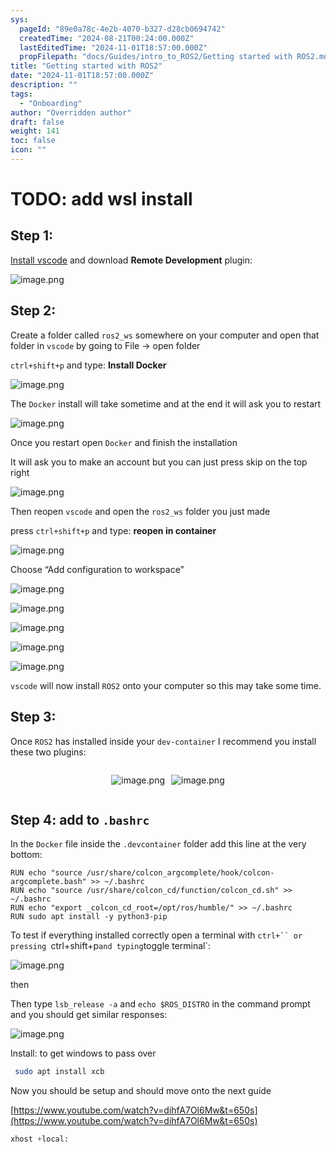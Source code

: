 ```yaml
---
sys:
  pageId: "89e0a78c-4e2b-4070-b327-d28cb0694742"
  createdTime: "2024-08-21T00:24:00.000Z"
  lastEditedTime: "2024-11-01T18:57:00.000Z"
  propFilepath: "docs/Guides/intro_to_ROS2/Getting started with ROS2.md"
title: "Getting started with ROS2"
date: "2024-11-01T18:57:00.000Z"
description: ""
tags:
  - "Onboarding"
author: "Overridden author"
draft: false
weight: 141
toc: false
icon: ""
---
```


# TODO: add wsl install

## Step 1:

[Install vscode](https://code.visualstudio.com/download) and download **Remote Development** plugin:

![image.png](https://prod-files-secure.s3.us-west-2.amazonaws.com/d518164a-d88e-44d1-a4ee-3adb3bd8bce0/efb52993-1881-4a40-b95e-6f020334f022/image.png?X-Amz-Algorithm=AWS4-HMAC-SHA256&X-Amz-Content-Sha256=UNSIGNED-PAYLOAD&X-Amz-Credential=ASIAZI2LB4665SG77DFT%2F20250412%2Fus-west-2%2Fs3%2Faws4_request&X-Amz-Date=20250412T070731Z&X-Amz-Expires=3600&X-Amz-Security-Token=IQoJb3JpZ2luX2VjEFcaCXVzLXdlc3QtMiJGMEQCIFPt1UFk9xQu0RztadpJ%2BUqqx4so3OyCsGtMR1xJyHieAiALd%2BeujsGvX%2BcVx3sFQ50rJmDNz2jLa1A8RoN6DL9VxiqIBAjP%2F%2F%2F%2F%2F%2F%2F%2F%2F%2F8BEAAaDDYzNzQyMzE4MzgwNSIM0MQ0O2KiY17221WXKtwDYAvR3h0naLcdCx8VmaYQjikC%2FAU3LlWd9nFSX%2Bta5NflNg2XK%2FJjUUH3%2BYL6IqPaGQwuaORHnCiaZeZDJx333kEoOHsyUpKwWRPUiwg69vwdBDabqDh7BKNGGWY1joC%2FaOuoeRBcbZQeUyx9Y4Wonu4X9ffAEbhyXduCXsuKpk6EE82uAQoYWApNDq5pUu2MoXwyUFyuvB%2FavhICc9wItlUfJfT7q0vngr7osZ6mSNF6XddSLVx%2FZ2TKuiqqJlg9ciKGdxpLGv1d5miWr7tPYNoC5bA4yb9in1Ttje47dfojBi88lmfgzaX9bjJy6y4Y8mEftFkIdatEt5CKEq3STjhgC2DQhnTckbskNwUOQ3oogCojhikJ4MTTF%2Bk0jEsMfZoT9ovTLVUnRSM0wLVf3NzB3gO8mqvwv922QjHonmN3zZp2Le%2FSWJCyivzGiuBQ4PpGVR26R44yeJQDKsOfxlhConlDb8xPHmANmP22zlzxTnmYCfukN1YxEv9jzLBk7gLhMpwOZlFTM7%2Fer9upeFXBAIxd1hiCFQKYUmMyX9JkALfHTBHQdkt4T51e5ym%2FKEz1Aq34wc6LSGsj5KTZRnED2VgGbAKZN7BtjiFtpEhnEfbNYhKtoDXQJRAw54zovwY6pgHbDlL2xoB048sy1XZ4EHRyNmz%2Fn3NInp%2FHcgCoMhVepYll6TQF5PxkQWXZd0ClwaKSI57kFXiX90MumgzsWe4n9Lf1av0gYHx7htcWAsxIYsUNsxA2qpVdkSgCxFm4yW%2BfqLmzaO50DBEF3jYFxOB3uDU1jbgBuaY1dzqx%2FoWa0qBfn%2FmlSzrbit8UkueccgqORKIzoJ4B9Z4FK%2Bi%2BPjL6Og3GXfPK&X-Amz-Signature=2491495f4ff30ed45cbd5d965482393adb53ac2da802e94dca46f3e91054c523&X-Amz-SignedHeaders=host&x-id=GetObject)

## Step 2:

Create a folder called `ros2_ws` somewhere on your computer and open that folder in `vscode` by going to File → open folder 

`ctrl+shift+p` and type: **Install Docker**

![image.png](https://prod-files-secure.s3.us-west-2.amazonaws.com/d518164a-d88e-44d1-a4ee-3adb3bd8bce0/2269dc0e-1cd5-47ff-bceb-c04ad9b2eab0/image.png?X-Amz-Algorithm=AWS4-HMAC-SHA256&X-Amz-Content-Sha256=UNSIGNED-PAYLOAD&X-Amz-Credential=ASIAZI2LB4665SG77DFT%2F20250412%2Fus-west-2%2Fs3%2Faws4_request&X-Amz-Date=20250412T070731Z&X-Amz-Expires=3600&X-Amz-Security-Token=IQoJb3JpZ2luX2VjEFcaCXVzLXdlc3QtMiJGMEQCIFPt1UFk9xQu0RztadpJ%2BUqqx4so3OyCsGtMR1xJyHieAiALd%2BeujsGvX%2BcVx3sFQ50rJmDNz2jLa1A8RoN6DL9VxiqIBAjP%2F%2F%2F%2F%2F%2F%2F%2F%2F%2F8BEAAaDDYzNzQyMzE4MzgwNSIM0MQ0O2KiY17221WXKtwDYAvR3h0naLcdCx8VmaYQjikC%2FAU3LlWd9nFSX%2Bta5NflNg2XK%2FJjUUH3%2BYL6IqPaGQwuaORHnCiaZeZDJx333kEoOHsyUpKwWRPUiwg69vwdBDabqDh7BKNGGWY1joC%2FaOuoeRBcbZQeUyx9Y4Wonu4X9ffAEbhyXduCXsuKpk6EE82uAQoYWApNDq5pUu2MoXwyUFyuvB%2FavhICc9wItlUfJfT7q0vngr7osZ6mSNF6XddSLVx%2FZ2TKuiqqJlg9ciKGdxpLGv1d5miWr7tPYNoC5bA4yb9in1Ttje47dfojBi88lmfgzaX9bjJy6y4Y8mEftFkIdatEt5CKEq3STjhgC2DQhnTckbskNwUOQ3oogCojhikJ4MTTF%2Bk0jEsMfZoT9ovTLVUnRSM0wLVf3NzB3gO8mqvwv922QjHonmN3zZp2Le%2FSWJCyivzGiuBQ4PpGVR26R44yeJQDKsOfxlhConlDb8xPHmANmP22zlzxTnmYCfukN1YxEv9jzLBk7gLhMpwOZlFTM7%2Fer9upeFXBAIxd1hiCFQKYUmMyX9JkALfHTBHQdkt4T51e5ym%2FKEz1Aq34wc6LSGsj5KTZRnED2VgGbAKZN7BtjiFtpEhnEfbNYhKtoDXQJRAw54zovwY6pgHbDlL2xoB048sy1XZ4EHRyNmz%2Fn3NInp%2FHcgCoMhVepYll6TQF5PxkQWXZd0ClwaKSI57kFXiX90MumgzsWe4n9Lf1av0gYHx7htcWAsxIYsUNsxA2qpVdkSgCxFm4yW%2BfqLmzaO50DBEF3jYFxOB3uDU1jbgBuaY1dzqx%2FoWa0qBfn%2FmlSzrbit8UkueccgqORKIzoJ4B9Z4FK%2Bi%2BPjL6Og3GXfPK&X-Amz-Signature=a3c222402f40d15cd0773c941a4271938cbbe7d9e2b45f1b8d01f66384335442&X-Amz-SignedHeaders=host&x-id=GetObject)

The `Docker` install will take sometime and at the end it will ask you to restart

![image.png](https://prod-files-secure.s3.us-west-2.amazonaws.com/d518164a-d88e-44d1-a4ee-3adb3bd8bce0/ed233f78-be33-4b1f-b89c-9c346c0e961e/image.png?X-Amz-Algorithm=AWS4-HMAC-SHA256&X-Amz-Content-Sha256=UNSIGNED-PAYLOAD&X-Amz-Credential=ASIAZI2LB4665SG77DFT%2F20250412%2Fus-west-2%2Fs3%2Faws4_request&X-Amz-Date=20250412T070731Z&X-Amz-Expires=3600&X-Amz-Security-Token=IQoJb3JpZ2luX2VjEFcaCXVzLXdlc3QtMiJGMEQCIFPt1UFk9xQu0RztadpJ%2BUqqx4so3OyCsGtMR1xJyHieAiALd%2BeujsGvX%2BcVx3sFQ50rJmDNz2jLa1A8RoN6DL9VxiqIBAjP%2F%2F%2F%2F%2F%2F%2F%2F%2F%2F8BEAAaDDYzNzQyMzE4MzgwNSIM0MQ0O2KiY17221WXKtwDYAvR3h0naLcdCx8VmaYQjikC%2FAU3LlWd9nFSX%2Bta5NflNg2XK%2FJjUUH3%2BYL6IqPaGQwuaORHnCiaZeZDJx333kEoOHsyUpKwWRPUiwg69vwdBDabqDh7BKNGGWY1joC%2FaOuoeRBcbZQeUyx9Y4Wonu4X9ffAEbhyXduCXsuKpk6EE82uAQoYWApNDq5pUu2MoXwyUFyuvB%2FavhICc9wItlUfJfT7q0vngr7osZ6mSNF6XddSLVx%2FZ2TKuiqqJlg9ciKGdxpLGv1d5miWr7tPYNoC5bA4yb9in1Ttje47dfojBi88lmfgzaX9bjJy6y4Y8mEftFkIdatEt5CKEq3STjhgC2DQhnTckbskNwUOQ3oogCojhikJ4MTTF%2Bk0jEsMfZoT9ovTLVUnRSM0wLVf3NzB3gO8mqvwv922QjHonmN3zZp2Le%2FSWJCyivzGiuBQ4PpGVR26R44yeJQDKsOfxlhConlDb8xPHmANmP22zlzxTnmYCfukN1YxEv9jzLBk7gLhMpwOZlFTM7%2Fer9upeFXBAIxd1hiCFQKYUmMyX9JkALfHTBHQdkt4T51e5ym%2FKEz1Aq34wc6LSGsj5KTZRnED2VgGbAKZN7BtjiFtpEhnEfbNYhKtoDXQJRAw54zovwY6pgHbDlL2xoB048sy1XZ4EHRyNmz%2Fn3NInp%2FHcgCoMhVepYll6TQF5PxkQWXZd0ClwaKSI57kFXiX90MumgzsWe4n9Lf1av0gYHx7htcWAsxIYsUNsxA2qpVdkSgCxFm4yW%2BfqLmzaO50DBEF3jYFxOB3uDU1jbgBuaY1dzqx%2FoWa0qBfn%2FmlSzrbit8UkueccgqORKIzoJ4B9Z4FK%2Bi%2BPjL6Og3GXfPK&X-Amz-Signature=50404482c46c7c84d520722ece96afe3daf9d194aebffe1100583c61dd0c4fa2&X-Amz-SignedHeaders=host&x-id=GetObject)

Once you restart open `Docker` and finish the installation

It will ask you to make an account but you can just press skip on the top right

![image.png](https://prod-files-secure.s3.us-west-2.amazonaws.com/d518164a-d88e-44d1-a4ee-3adb3bd8bce0/21010ad9-1659-4fd9-9f59-9932a09b2a3d/image.png?X-Amz-Algorithm=AWS4-HMAC-SHA256&X-Amz-Content-Sha256=UNSIGNED-PAYLOAD&X-Amz-Credential=ASIAZI2LB4665SG77DFT%2F20250412%2Fus-west-2%2Fs3%2Faws4_request&X-Amz-Date=20250412T070731Z&X-Amz-Expires=3600&X-Amz-Security-Token=IQoJb3JpZ2luX2VjEFcaCXVzLXdlc3QtMiJGMEQCIFPt1UFk9xQu0RztadpJ%2BUqqx4so3OyCsGtMR1xJyHieAiALd%2BeujsGvX%2BcVx3sFQ50rJmDNz2jLa1A8RoN6DL9VxiqIBAjP%2F%2F%2F%2F%2F%2F%2F%2F%2F%2F8BEAAaDDYzNzQyMzE4MzgwNSIM0MQ0O2KiY17221WXKtwDYAvR3h0naLcdCx8VmaYQjikC%2FAU3LlWd9nFSX%2Bta5NflNg2XK%2FJjUUH3%2BYL6IqPaGQwuaORHnCiaZeZDJx333kEoOHsyUpKwWRPUiwg69vwdBDabqDh7BKNGGWY1joC%2FaOuoeRBcbZQeUyx9Y4Wonu4X9ffAEbhyXduCXsuKpk6EE82uAQoYWApNDq5pUu2MoXwyUFyuvB%2FavhICc9wItlUfJfT7q0vngr7osZ6mSNF6XddSLVx%2FZ2TKuiqqJlg9ciKGdxpLGv1d5miWr7tPYNoC5bA4yb9in1Ttje47dfojBi88lmfgzaX9bjJy6y4Y8mEftFkIdatEt5CKEq3STjhgC2DQhnTckbskNwUOQ3oogCojhikJ4MTTF%2Bk0jEsMfZoT9ovTLVUnRSM0wLVf3NzB3gO8mqvwv922QjHonmN3zZp2Le%2FSWJCyivzGiuBQ4PpGVR26R44yeJQDKsOfxlhConlDb8xPHmANmP22zlzxTnmYCfukN1YxEv9jzLBk7gLhMpwOZlFTM7%2Fer9upeFXBAIxd1hiCFQKYUmMyX9JkALfHTBHQdkt4T51e5ym%2FKEz1Aq34wc6LSGsj5KTZRnED2VgGbAKZN7BtjiFtpEhnEfbNYhKtoDXQJRAw54zovwY6pgHbDlL2xoB048sy1XZ4EHRyNmz%2Fn3NInp%2FHcgCoMhVepYll6TQF5PxkQWXZd0ClwaKSI57kFXiX90MumgzsWe4n9Lf1av0gYHx7htcWAsxIYsUNsxA2qpVdkSgCxFm4yW%2BfqLmzaO50DBEF3jYFxOB3uDU1jbgBuaY1dzqx%2FoWa0qBfn%2FmlSzrbit8UkueccgqORKIzoJ4B9Z4FK%2Bi%2BPjL6Og3GXfPK&X-Amz-Signature=084f5ea368e953f6a2554d751d13665ed8edf13de6ac67b1ba75bb5dd68b8e70&X-Amz-SignedHeaders=host&x-id=GetObject)

Then reopen `vscode` and open the `ros2_ws` folder you just made

press `ctrl+shift+p` and type: **reopen in container**

![image.png](https://prod-files-secure.s3.us-west-2.amazonaws.com/d518164a-d88e-44d1-a4ee-3adb3bd8bce0/4e93b8c2-41ad-488c-8095-c74205196118/image.png?X-Amz-Algorithm=AWS4-HMAC-SHA256&X-Amz-Content-Sha256=UNSIGNED-PAYLOAD&X-Amz-Credential=ASIAZI2LB4665SG77DFT%2F20250412%2Fus-west-2%2Fs3%2Faws4_request&X-Amz-Date=20250412T070731Z&X-Amz-Expires=3600&X-Amz-Security-Token=IQoJb3JpZ2luX2VjEFcaCXVzLXdlc3QtMiJGMEQCIFPt1UFk9xQu0RztadpJ%2BUqqx4so3OyCsGtMR1xJyHieAiALd%2BeujsGvX%2BcVx3sFQ50rJmDNz2jLa1A8RoN6DL9VxiqIBAjP%2F%2F%2F%2F%2F%2F%2F%2F%2F%2F8BEAAaDDYzNzQyMzE4MzgwNSIM0MQ0O2KiY17221WXKtwDYAvR3h0naLcdCx8VmaYQjikC%2FAU3LlWd9nFSX%2Bta5NflNg2XK%2FJjUUH3%2BYL6IqPaGQwuaORHnCiaZeZDJx333kEoOHsyUpKwWRPUiwg69vwdBDabqDh7BKNGGWY1joC%2FaOuoeRBcbZQeUyx9Y4Wonu4X9ffAEbhyXduCXsuKpk6EE82uAQoYWApNDq5pUu2MoXwyUFyuvB%2FavhICc9wItlUfJfT7q0vngr7osZ6mSNF6XddSLVx%2FZ2TKuiqqJlg9ciKGdxpLGv1d5miWr7tPYNoC5bA4yb9in1Ttje47dfojBi88lmfgzaX9bjJy6y4Y8mEftFkIdatEt5CKEq3STjhgC2DQhnTckbskNwUOQ3oogCojhikJ4MTTF%2Bk0jEsMfZoT9ovTLVUnRSM0wLVf3NzB3gO8mqvwv922QjHonmN3zZp2Le%2FSWJCyivzGiuBQ4PpGVR26R44yeJQDKsOfxlhConlDb8xPHmANmP22zlzxTnmYCfukN1YxEv9jzLBk7gLhMpwOZlFTM7%2Fer9upeFXBAIxd1hiCFQKYUmMyX9JkALfHTBHQdkt4T51e5ym%2FKEz1Aq34wc6LSGsj5KTZRnED2VgGbAKZN7BtjiFtpEhnEfbNYhKtoDXQJRAw54zovwY6pgHbDlL2xoB048sy1XZ4EHRyNmz%2Fn3NInp%2FHcgCoMhVepYll6TQF5PxkQWXZd0ClwaKSI57kFXiX90MumgzsWe4n9Lf1av0gYHx7htcWAsxIYsUNsxA2qpVdkSgCxFm4yW%2BfqLmzaO50DBEF3jYFxOB3uDU1jbgBuaY1dzqx%2FoWa0qBfn%2FmlSzrbit8UkueccgqORKIzoJ4B9Z4FK%2Bi%2BPjL6Og3GXfPK&X-Amz-Signature=3338d10029df55f10bcc89e87d50bedbae8bf489b905e02795cbecd39f5920ff&X-Amz-SignedHeaders=host&x-id=GetObject)

Choose “Add configuration to workspace”

![image.png](https://prod-files-secure.s3.us-west-2.amazonaws.com/d518164a-d88e-44d1-a4ee-3adb3bd8bce0/9560b282-5060-4989-ba37-97e7b2c22476/image.png?X-Amz-Algorithm=AWS4-HMAC-SHA256&X-Amz-Content-Sha256=UNSIGNED-PAYLOAD&X-Amz-Credential=ASIAZI2LB4665SG77DFT%2F20250412%2Fus-west-2%2Fs3%2Faws4_request&X-Amz-Date=20250412T070731Z&X-Amz-Expires=3600&X-Amz-Security-Token=IQoJb3JpZ2luX2VjEFcaCXVzLXdlc3QtMiJGMEQCIFPt1UFk9xQu0RztadpJ%2BUqqx4so3OyCsGtMR1xJyHieAiALd%2BeujsGvX%2BcVx3sFQ50rJmDNz2jLa1A8RoN6DL9VxiqIBAjP%2F%2F%2F%2F%2F%2F%2F%2F%2F%2F8BEAAaDDYzNzQyMzE4MzgwNSIM0MQ0O2KiY17221WXKtwDYAvR3h0naLcdCx8VmaYQjikC%2FAU3LlWd9nFSX%2Bta5NflNg2XK%2FJjUUH3%2BYL6IqPaGQwuaORHnCiaZeZDJx333kEoOHsyUpKwWRPUiwg69vwdBDabqDh7BKNGGWY1joC%2FaOuoeRBcbZQeUyx9Y4Wonu4X9ffAEbhyXduCXsuKpk6EE82uAQoYWApNDq5pUu2MoXwyUFyuvB%2FavhICc9wItlUfJfT7q0vngr7osZ6mSNF6XddSLVx%2FZ2TKuiqqJlg9ciKGdxpLGv1d5miWr7tPYNoC5bA4yb9in1Ttje47dfojBi88lmfgzaX9bjJy6y4Y8mEftFkIdatEt5CKEq3STjhgC2DQhnTckbskNwUOQ3oogCojhikJ4MTTF%2Bk0jEsMfZoT9ovTLVUnRSM0wLVf3NzB3gO8mqvwv922QjHonmN3zZp2Le%2FSWJCyivzGiuBQ4PpGVR26R44yeJQDKsOfxlhConlDb8xPHmANmP22zlzxTnmYCfukN1YxEv9jzLBk7gLhMpwOZlFTM7%2Fer9upeFXBAIxd1hiCFQKYUmMyX9JkALfHTBHQdkt4T51e5ym%2FKEz1Aq34wc6LSGsj5KTZRnED2VgGbAKZN7BtjiFtpEhnEfbNYhKtoDXQJRAw54zovwY6pgHbDlL2xoB048sy1XZ4EHRyNmz%2Fn3NInp%2FHcgCoMhVepYll6TQF5PxkQWXZd0ClwaKSI57kFXiX90MumgzsWe4n9Lf1av0gYHx7htcWAsxIYsUNsxA2qpVdkSgCxFm4yW%2BfqLmzaO50DBEF3jYFxOB3uDU1jbgBuaY1dzqx%2FoWa0qBfn%2FmlSzrbit8UkueccgqORKIzoJ4B9Z4FK%2Bi%2BPjL6Og3GXfPK&X-Amz-Signature=ada64f3e1051b2ed835f870a08c45fc4f166c80c730c6b0bc264dda4a57e9460&X-Amz-SignedHeaders=host&x-id=GetObject)

![image.png](https://prod-files-secure.s3.us-west-2.amazonaws.com/d518164a-d88e-44d1-a4ee-3adb3bd8bce0/2ee63f81-886b-48e8-a553-dc6e5eac99e4/image.png?X-Amz-Algorithm=AWS4-HMAC-SHA256&X-Amz-Content-Sha256=UNSIGNED-PAYLOAD&X-Amz-Credential=ASIAZI2LB4665SG77DFT%2F20250412%2Fus-west-2%2Fs3%2Faws4_request&X-Amz-Date=20250412T070731Z&X-Amz-Expires=3600&X-Amz-Security-Token=IQoJb3JpZ2luX2VjEFcaCXVzLXdlc3QtMiJGMEQCIFPt1UFk9xQu0RztadpJ%2BUqqx4so3OyCsGtMR1xJyHieAiALd%2BeujsGvX%2BcVx3sFQ50rJmDNz2jLa1A8RoN6DL9VxiqIBAjP%2F%2F%2F%2F%2F%2F%2F%2F%2F%2F8BEAAaDDYzNzQyMzE4MzgwNSIM0MQ0O2KiY17221WXKtwDYAvR3h0naLcdCx8VmaYQjikC%2FAU3LlWd9nFSX%2Bta5NflNg2XK%2FJjUUH3%2BYL6IqPaGQwuaORHnCiaZeZDJx333kEoOHsyUpKwWRPUiwg69vwdBDabqDh7BKNGGWY1joC%2FaOuoeRBcbZQeUyx9Y4Wonu4X9ffAEbhyXduCXsuKpk6EE82uAQoYWApNDq5pUu2MoXwyUFyuvB%2FavhICc9wItlUfJfT7q0vngr7osZ6mSNF6XddSLVx%2FZ2TKuiqqJlg9ciKGdxpLGv1d5miWr7tPYNoC5bA4yb9in1Ttje47dfojBi88lmfgzaX9bjJy6y4Y8mEftFkIdatEt5CKEq3STjhgC2DQhnTckbskNwUOQ3oogCojhikJ4MTTF%2Bk0jEsMfZoT9ovTLVUnRSM0wLVf3NzB3gO8mqvwv922QjHonmN3zZp2Le%2FSWJCyivzGiuBQ4PpGVR26R44yeJQDKsOfxlhConlDb8xPHmANmP22zlzxTnmYCfukN1YxEv9jzLBk7gLhMpwOZlFTM7%2Fer9upeFXBAIxd1hiCFQKYUmMyX9JkALfHTBHQdkt4T51e5ym%2FKEz1Aq34wc6LSGsj5KTZRnED2VgGbAKZN7BtjiFtpEhnEfbNYhKtoDXQJRAw54zovwY6pgHbDlL2xoB048sy1XZ4EHRyNmz%2Fn3NInp%2FHcgCoMhVepYll6TQF5PxkQWXZd0ClwaKSI57kFXiX90MumgzsWe4n9Lf1av0gYHx7htcWAsxIYsUNsxA2qpVdkSgCxFm4yW%2BfqLmzaO50DBEF3jYFxOB3uDU1jbgBuaY1dzqx%2FoWa0qBfn%2FmlSzrbit8UkueccgqORKIzoJ4B9Z4FK%2Bi%2BPjL6Og3GXfPK&X-Amz-Signature=2b6c3880f21aafe6cd5bbef981a28986c74d226080d01918a6dbf0b4efcacc12&X-Amz-SignedHeaders=host&x-id=GetObject)

![image.png](https://prod-files-secure.s3.us-west-2.amazonaws.com/d518164a-d88e-44d1-a4ee-3adb3bd8bce0/ae1580b2-b048-407e-aed9-b584224a7a04/image.png?X-Amz-Algorithm=AWS4-HMAC-SHA256&X-Amz-Content-Sha256=UNSIGNED-PAYLOAD&X-Amz-Credential=ASIAZI2LB4665SG77DFT%2F20250412%2Fus-west-2%2Fs3%2Faws4_request&X-Amz-Date=20250412T070731Z&X-Amz-Expires=3600&X-Amz-Security-Token=IQoJb3JpZ2luX2VjEFcaCXVzLXdlc3QtMiJGMEQCIFPt1UFk9xQu0RztadpJ%2BUqqx4so3OyCsGtMR1xJyHieAiALd%2BeujsGvX%2BcVx3sFQ50rJmDNz2jLa1A8RoN6DL9VxiqIBAjP%2F%2F%2F%2F%2F%2F%2F%2F%2F%2F8BEAAaDDYzNzQyMzE4MzgwNSIM0MQ0O2KiY17221WXKtwDYAvR3h0naLcdCx8VmaYQjikC%2FAU3LlWd9nFSX%2Bta5NflNg2XK%2FJjUUH3%2BYL6IqPaGQwuaORHnCiaZeZDJx333kEoOHsyUpKwWRPUiwg69vwdBDabqDh7BKNGGWY1joC%2FaOuoeRBcbZQeUyx9Y4Wonu4X9ffAEbhyXduCXsuKpk6EE82uAQoYWApNDq5pUu2MoXwyUFyuvB%2FavhICc9wItlUfJfT7q0vngr7osZ6mSNF6XddSLVx%2FZ2TKuiqqJlg9ciKGdxpLGv1d5miWr7tPYNoC5bA4yb9in1Ttje47dfojBi88lmfgzaX9bjJy6y4Y8mEftFkIdatEt5CKEq3STjhgC2DQhnTckbskNwUOQ3oogCojhikJ4MTTF%2Bk0jEsMfZoT9ovTLVUnRSM0wLVf3NzB3gO8mqvwv922QjHonmN3zZp2Le%2FSWJCyivzGiuBQ4PpGVR26R44yeJQDKsOfxlhConlDb8xPHmANmP22zlzxTnmYCfukN1YxEv9jzLBk7gLhMpwOZlFTM7%2Fer9upeFXBAIxd1hiCFQKYUmMyX9JkALfHTBHQdkt4T51e5ym%2FKEz1Aq34wc6LSGsj5KTZRnED2VgGbAKZN7BtjiFtpEhnEfbNYhKtoDXQJRAw54zovwY6pgHbDlL2xoB048sy1XZ4EHRyNmz%2Fn3NInp%2FHcgCoMhVepYll6TQF5PxkQWXZd0ClwaKSI57kFXiX90MumgzsWe4n9Lf1av0gYHx7htcWAsxIYsUNsxA2qpVdkSgCxFm4yW%2BfqLmzaO50DBEF3jYFxOB3uDU1jbgBuaY1dzqx%2FoWa0qBfn%2FmlSzrbit8UkueccgqORKIzoJ4B9Z4FK%2Bi%2BPjL6Og3GXfPK&X-Amz-Signature=b564ece6b1c4e586a8cbe27d3cd3e562e7a428e17779585d827b9db476870d65&X-Amz-SignedHeaders=host&x-id=GetObject)

![image.png](https://prod-files-secure.s3.us-west-2.amazonaws.com/d518164a-d88e-44d1-a4ee-3adb3bd8bce0/53255b28-f75e-430f-b9e3-c0ac8577e42b/image.png?X-Amz-Algorithm=AWS4-HMAC-SHA256&X-Amz-Content-Sha256=UNSIGNED-PAYLOAD&X-Amz-Credential=ASIAZI2LB4665SG77DFT%2F20250412%2Fus-west-2%2Fs3%2Faws4_request&X-Amz-Date=20250412T070731Z&X-Amz-Expires=3600&X-Amz-Security-Token=IQoJb3JpZ2luX2VjEFcaCXVzLXdlc3QtMiJGMEQCIFPt1UFk9xQu0RztadpJ%2BUqqx4so3OyCsGtMR1xJyHieAiALd%2BeujsGvX%2BcVx3sFQ50rJmDNz2jLa1A8RoN6DL9VxiqIBAjP%2F%2F%2F%2F%2F%2F%2F%2F%2F%2F8BEAAaDDYzNzQyMzE4MzgwNSIM0MQ0O2KiY17221WXKtwDYAvR3h0naLcdCx8VmaYQjikC%2FAU3LlWd9nFSX%2Bta5NflNg2XK%2FJjUUH3%2BYL6IqPaGQwuaORHnCiaZeZDJx333kEoOHsyUpKwWRPUiwg69vwdBDabqDh7BKNGGWY1joC%2FaOuoeRBcbZQeUyx9Y4Wonu4X9ffAEbhyXduCXsuKpk6EE82uAQoYWApNDq5pUu2MoXwyUFyuvB%2FavhICc9wItlUfJfT7q0vngr7osZ6mSNF6XddSLVx%2FZ2TKuiqqJlg9ciKGdxpLGv1d5miWr7tPYNoC5bA4yb9in1Ttje47dfojBi88lmfgzaX9bjJy6y4Y8mEftFkIdatEt5CKEq3STjhgC2DQhnTckbskNwUOQ3oogCojhikJ4MTTF%2Bk0jEsMfZoT9ovTLVUnRSM0wLVf3NzB3gO8mqvwv922QjHonmN3zZp2Le%2FSWJCyivzGiuBQ4PpGVR26R44yeJQDKsOfxlhConlDb8xPHmANmP22zlzxTnmYCfukN1YxEv9jzLBk7gLhMpwOZlFTM7%2Fer9upeFXBAIxd1hiCFQKYUmMyX9JkALfHTBHQdkt4T51e5ym%2FKEz1Aq34wc6LSGsj5KTZRnED2VgGbAKZN7BtjiFtpEhnEfbNYhKtoDXQJRAw54zovwY6pgHbDlL2xoB048sy1XZ4EHRyNmz%2Fn3NInp%2FHcgCoMhVepYll6TQF5PxkQWXZd0ClwaKSI57kFXiX90MumgzsWe4n9Lf1av0gYHx7htcWAsxIYsUNsxA2qpVdkSgCxFm4yW%2BfqLmzaO50DBEF3jYFxOB3uDU1jbgBuaY1dzqx%2FoWa0qBfn%2FmlSzrbit8UkueccgqORKIzoJ4B9Z4FK%2Bi%2BPjL6Og3GXfPK&X-Amz-Signature=b367b1dfcec674c774ef2458c779eb19b87f1bf710f2c97877432f4fdcb456d1&X-Amz-SignedHeaders=host&x-id=GetObject)

![image.png](https://prod-files-secure.s3.us-west-2.amazonaws.com/d518164a-d88e-44d1-a4ee-3adb3bd8bce0/7c562767-5af9-4ffb-97d1-327bcdf4ee00/image.png?X-Amz-Algorithm=AWS4-HMAC-SHA256&X-Amz-Content-Sha256=UNSIGNED-PAYLOAD&X-Amz-Credential=ASIAZI2LB4665SG77DFT%2F20250412%2Fus-west-2%2Fs3%2Faws4_request&X-Amz-Date=20250412T070731Z&X-Amz-Expires=3600&X-Amz-Security-Token=IQoJb3JpZ2luX2VjEFcaCXVzLXdlc3QtMiJGMEQCIFPt1UFk9xQu0RztadpJ%2BUqqx4so3OyCsGtMR1xJyHieAiALd%2BeujsGvX%2BcVx3sFQ50rJmDNz2jLa1A8RoN6DL9VxiqIBAjP%2F%2F%2F%2F%2F%2F%2F%2F%2F%2F8BEAAaDDYzNzQyMzE4MzgwNSIM0MQ0O2KiY17221WXKtwDYAvR3h0naLcdCx8VmaYQjikC%2FAU3LlWd9nFSX%2Bta5NflNg2XK%2FJjUUH3%2BYL6IqPaGQwuaORHnCiaZeZDJx333kEoOHsyUpKwWRPUiwg69vwdBDabqDh7BKNGGWY1joC%2FaOuoeRBcbZQeUyx9Y4Wonu4X9ffAEbhyXduCXsuKpk6EE82uAQoYWApNDq5pUu2MoXwyUFyuvB%2FavhICc9wItlUfJfT7q0vngr7osZ6mSNF6XddSLVx%2FZ2TKuiqqJlg9ciKGdxpLGv1d5miWr7tPYNoC5bA4yb9in1Ttje47dfojBi88lmfgzaX9bjJy6y4Y8mEftFkIdatEt5CKEq3STjhgC2DQhnTckbskNwUOQ3oogCojhikJ4MTTF%2Bk0jEsMfZoT9ovTLVUnRSM0wLVf3NzB3gO8mqvwv922QjHonmN3zZp2Le%2FSWJCyivzGiuBQ4PpGVR26R44yeJQDKsOfxlhConlDb8xPHmANmP22zlzxTnmYCfukN1YxEv9jzLBk7gLhMpwOZlFTM7%2Fer9upeFXBAIxd1hiCFQKYUmMyX9JkALfHTBHQdkt4T51e5ym%2FKEz1Aq34wc6LSGsj5KTZRnED2VgGbAKZN7BtjiFtpEhnEfbNYhKtoDXQJRAw54zovwY6pgHbDlL2xoB048sy1XZ4EHRyNmz%2Fn3NInp%2FHcgCoMhVepYll6TQF5PxkQWXZd0ClwaKSI57kFXiX90MumgzsWe4n9Lf1av0gYHx7htcWAsxIYsUNsxA2qpVdkSgCxFm4yW%2BfqLmzaO50DBEF3jYFxOB3uDU1jbgBuaY1dzqx%2FoWa0qBfn%2FmlSzrbit8UkueccgqORKIzoJ4B9Z4FK%2Bi%2BPjL6Og3GXfPK&X-Amz-Signature=a1e1a81e17efba6240faeee6b115eea73283aa8fe69ad0933196f843dcd58839&X-Amz-SignedHeaders=host&x-id=GetObject)

`vscode` will now install `ROS2` onto your computer so this may take some time.

## Step 3:

Once `ROS2` has installed inside your `dev-container` I recommend you install these two plugins:

<div style="display: flex;flex-direction: row; column-gap:10px; max-width: 630px;justify-content: center;">
<div>

![image.png](https://prod-files-secure.s3.us-west-2.amazonaws.com/d518164a-d88e-44d1-a4ee-3adb3bd8bce0/3fc3d550-5a54-4ba1-ba6b-faa01cdb7369/image.png?X-Amz-Algorithm=AWS4-HMAC-SHA256&X-Amz-Content-Sha256=UNSIGNED-PAYLOAD&X-Amz-Credential=ASIAZI2LB466Q4HWDK7L%2F20250412%2Fus-west-2%2Fs3%2Faws4_request&X-Amz-Date=20250412T070740Z&X-Amz-Expires=3600&X-Amz-Security-Token=IQoJb3JpZ2luX2VjEFcaCXVzLXdlc3QtMiJHMEUCIFJWK8xv1Oqe3SD9Hf2NM2cGTkpQBG2wWNMHcaW7MfC5AiEAvzCUNke%2FeVTLwV7XEPf3g94LjffubdelvFUU1wvyETAqiAQIz%2F%2F%2F%2F%2F%2F%2F%2F%2F%2F%2FARAAGgw2Mzc0MjMxODM4MDUiDEyP0ym2Um67Hp3%2FdircA6Sbj6la7MxcuoB%2Bvud2dLBqQRzPIhGn78vVlVHpV7t9pLQks2ukENDwcMBoDTsa5AMZzckgBoqUmnd17u%2FaU1OkjvJQrZXgKQaSuxu%2BYO1MggQLHi%2B%2BCvNVS2fIlQ21hBfYWfxMrUKYlEZ%2BqplLJFkkYO51POCuW4TFdxidD58JQj6kYC%2FkvDv7uZna8VxG%2FpKeaDdWiwli8Xvg78f2o0p6yRDISjoyv0VmaAvbbHRVhAlQyxd13NwHHYWnff5U%2FSlgPAjanRw%2Bngv%2FNLBfA27rm1vnzCQ1i1DfZm0a4GyGTazLMvr2%2FEAJM5%2BLPLbqXV6VC5yW20FGkaBAJoLJ94mp3AoR17Q8uScHhKnQlZIRzZTeNH8DrbHZ0lpsp70BStxw0LzApcrCqMSqYADn8hbZHgkcY4BtBWOxaBytVQamFeME26SDVF5CGXQU0nDYWKDhp%2BeH6qEKGyHwlkIRrVNHjc%2FIfSVzOG5dnhtooPsXwUWmnRm%2FF1reme42gqcWJ4kOSr43HA1ZHB4FdkzrOrYB9CsnMkpufNsXJzm83iygkpexPy2PeNSqXQGZt%2BzN7944Z4rnEJGd3X1DV%2Fn9%2BBO02PThZviUMTU164xoIxTzZdz9lRXDspYBKzDhMOuM6L8GOqUBKHxlNCtb8n99TrGhiNUl1LHCZKvRrslqHHMOKvzV5%2B%2FV1AHskcpNj5gY0pfmSXjtZURQti6Taib78oGhAOxPQs%2BrApTH1Xy75dJaVvNb7xagBpRD7DatRFj2HM9qFuRO3lsG9OGGCUpB3bGXVO3j2arZukaSVFexOxBMDD7apPQ4z7mkL%2BcUFYTwMhG9hnJl3Mu7%2BqCzwd10EYzrwswgUZJmkDqB&X-Amz-Signature=2f8b9c3a5661abf2c1eec10b2fd98249d2f9210c20dd4e0338dc56a3e35bd781&X-Amz-SignedHeaders=host&x-id=GetObject)

</div>
<div>

![image.png](https://prod-files-secure.s3.us-west-2.amazonaws.com/d518164a-d88e-44d1-a4ee-3adb3bd8bce0/d994cc66-13c2-4093-a5a3-f84cf4601a82/image.png?X-Amz-Algorithm=AWS4-HMAC-SHA256&X-Amz-Content-Sha256=UNSIGNED-PAYLOAD&X-Amz-Credential=ASIAZI2LB466WF73VRR7%2F20250412%2Fus-west-2%2Fs3%2Faws4_request&X-Amz-Date=20250412T070740Z&X-Amz-Expires=3600&X-Amz-Security-Token=IQoJb3JpZ2luX2VjEFcaCXVzLXdlc3QtMiJGMEQCIHRrSuVcjs3ZWFiZcjFKLpsVZTpB5YALKraOE4YmUThgAiAWz9zJaJAs1%2FQgtvRozb7z3d1MVDPhGycNG2grdrAnSSqIBAjP%2F%2F%2F%2F%2F%2F%2F%2F%2F%2F8BEAAaDDYzNzQyMzE4MzgwNSIM5RIOG%2BxgwjJFh2a1KtwDdfZ5cH7ExVzXBa%2FJcMg8PMItdJIq2vGeiGOwtQdVb5ywObwao7wgi0PwBs3spL%2Fh03FoPpsLoB8wU5%2BCEAoBI4j90ffrLsBFjhevANP6K3sxZ%2Fjk0zXcqftOp9lVHrSLEnHL3m6%2B5fTglC0J%2BVvS0%2BF5SR%2FPWrIvP%2F1YHJykR%2F5IUq%2BFcVxGt5%2FdWQQmk%2FjBr%2FE6T6X2f6z5jVxWya9i682%2FGu8r8nKdA8Zdqf9LaZ%2F0U%2BNioaMXDW1FXaE2RrpDPmR2%2BRwKiC0CqtK2cuTaDK1bAli0owM3gP9HBGS%2F0O5oKvBnDtXO7vJ75LNRTYuvgf8rJc48XpGQViTASmgH3%2BqfJ0vnJ%2FMGPFvPwLSI7fMlxHq1Qr1VjQ5IxEj7Yb6UR6uV3DgiqAzFsf16jFwPeKbEkkCv5aYeTUtYb9UTCBmHQxwmH6wOMc%2F6zHNWU0aOjsBheBej4rDhWmFR5MqJSVcBC222yh3WoJbY%2BVe%2Bi7azAvgsMukquWrb%2By8S7fnKJqH0kSV23emDR8CBuwpxjxze1eiRDBGi16%2B9MvnC0puMoXfGobU7ixTbHyxNSPITdhMEWg4gSGv3hOn2Q%2FC7rQuyYT3MP4pVY5Q3KegGzIYOZwDsn8lNZL4aAWowqI3ovwY6pgEDkmpfvsnSrZMzps1WljQ4FLn9DKbVduMc7Lx3fVpInDTiWVbr0wJ5psb1%2Foq0mZ%2BiKxGCmk2RazzlpDBtZxP4Z%2BWcqtgQis5SUdIUm0jijVRRBO1mjbXQ8n%2B8jBETBCJ76Jg3f2nPwAwr4N%2FOI33nC3TIf%2FCcGs4pAFdSgtTVcjn01k7332GMCq9AqosYIIXs2bqg7eYfxxAJXiHfOsJVZmT3f7F8&X-Amz-Signature=254d7129d3a405e9235f88ffaa4ef42cd12ba7701e69bd20ad57450d66965741&X-Amz-SignedHeaders=host&x-id=GetObject)

</div>
</div>

## Step 4: add to `.bashrc`

In the `Docker` file inside the `.devcontainer` folder add this line at the very bottom: 

```docker
RUN echo "source /usr/share/colcon_argcomplete/hook/colcon-argcomplete.bash" >> ~/.bashrc
RUN echo "source /usr/share/colcon_cd/function/colcon_cd.sh" >> ~/.bashrc
RUN echo "export _colcon_cd_root=/opt/ros/humble/" >> ~/.bashrc
RUN sudo apt install -y python3-pip 
```

To test if everything installed correctly open a terminal with `ctrl+`` or pressing `ctrl+shift+p` and typing `toggle terminal`:

![image.png](https://prod-files-secure.s3.us-west-2.amazonaws.com/d518164a-d88e-44d1-a4ee-3adb3bd8bce0/6a4943d8-b04e-4c02-9a58-775f3384d1a5/image.png?X-Amz-Algorithm=AWS4-HMAC-SHA256&X-Amz-Content-Sha256=UNSIGNED-PAYLOAD&X-Amz-Credential=ASIAZI2LB4665SG77DFT%2F20250412%2Fus-west-2%2Fs3%2Faws4_request&X-Amz-Date=20250412T070731Z&X-Amz-Expires=3600&X-Amz-Security-Token=IQoJb3JpZ2luX2VjEFcaCXVzLXdlc3QtMiJGMEQCIFPt1UFk9xQu0RztadpJ%2BUqqx4so3OyCsGtMR1xJyHieAiALd%2BeujsGvX%2BcVx3sFQ50rJmDNz2jLa1A8RoN6DL9VxiqIBAjP%2F%2F%2F%2F%2F%2F%2F%2F%2F%2F8BEAAaDDYzNzQyMzE4MzgwNSIM0MQ0O2KiY17221WXKtwDYAvR3h0naLcdCx8VmaYQjikC%2FAU3LlWd9nFSX%2Bta5NflNg2XK%2FJjUUH3%2BYL6IqPaGQwuaORHnCiaZeZDJx333kEoOHsyUpKwWRPUiwg69vwdBDabqDh7BKNGGWY1joC%2FaOuoeRBcbZQeUyx9Y4Wonu4X9ffAEbhyXduCXsuKpk6EE82uAQoYWApNDq5pUu2MoXwyUFyuvB%2FavhICc9wItlUfJfT7q0vngr7osZ6mSNF6XddSLVx%2FZ2TKuiqqJlg9ciKGdxpLGv1d5miWr7tPYNoC5bA4yb9in1Ttje47dfojBi88lmfgzaX9bjJy6y4Y8mEftFkIdatEt5CKEq3STjhgC2DQhnTckbskNwUOQ3oogCojhikJ4MTTF%2Bk0jEsMfZoT9ovTLVUnRSM0wLVf3NzB3gO8mqvwv922QjHonmN3zZp2Le%2FSWJCyivzGiuBQ4PpGVR26R44yeJQDKsOfxlhConlDb8xPHmANmP22zlzxTnmYCfukN1YxEv9jzLBk7gLhMpwOZlFTM7%2Fer9upeFXBAIxd1hiCFQKYUmMyX9JkALfHTBHQdkt4T51e5ym%2FKEz1Aq34wc6LSGsj5KTZRnED2VgGbAKZN7BtjiFtpEhnEfbNYhKtoDXQJRAw54zovwY6pgHbDlL2xoB048sy1XZ4EHRyNmz%2Fn3NInp%2FHcgCoMhVepYll6TQF5PxkQWXZd0ClwaKSI57kFXiX90MumgzsWe4n9Lf1av0gYHx7htcWAsxIYsUNsxA2qpVdkSgCxFm4yW%2BfqLmzaO50DBEF3jYFxOB3uDU1jbgBuaY1dzqx%2FoWa0qBfn%2FmlSzrbit8UkueccgqORKIzoJ4B9Z4FK%2Bi%2BPjL6Og3GXfPK&X-Amz-Signature=8aed77ff09b810439b63563bf32629289808ddc2b12af633c9b19887251b7b3e&X-Amz-SignedHeaders=host&x-id=GetObject)

then 

Then type `lsb_release -a` and `echo $ROS_DISTRO` in the command prompt and you should get similar responses:

![image.png](https://prod-files-secure.s3.us-west-2.amazonaws.com/d518164a-d88e-44d1-a4ee-3adb3bd8bce0/3e635dec-a805-4e85-8b9e-d000e5b71a4e/image.png?X-Amz-Algorithm=AWS4-HMAC-SHA256&X-Amz-Content-Sha256=UNSIGNED-PAYLOAD&X-Amz-Credential=ASIAZI2LB4665SG77DFT%2F20250412%2Fus-west-2%2Fs3%2Faws4_request&X-Amz-Date=20250412T070731Z&X-Amz-Expires=3600&X-Amz-Security-Token=IQoJb3JpZ2luX2VjEFcaCXVzLXdlc3QtMiJGMEQCIFPt1UFk9xQu0RztadpJ%2BUqqx4so3OyCsGtMR1xJyHieAiALd%2BeujsGvX%2BcVx3sFQ50rJmDNz2jLa1A8RoN6DL9VxiqIBAjP%2F%2F%2F%2F%2F%2F%2F%2F%2F%2F8BEAAaDDYzNzQyMzE4MzgwNSIM0MQ0O2KiY17221WXKtwDYAvR3h0naLcdCx8VmaYQjikC%2FAU3LlWd9nFSX%2Bta5NflNg2XK%2FJjUUH3%2BYL6IqPaGQwuaORHnCiaZeZDJx333kEoOHsyUpKwWRPUiwg69vwdBDabqDh7BKNGGWY1joC%2FaOuoeRBcbZQeUyx9Y4Wonu4X9ffAEbhyXduCXsuKpk6EE82uAQoYWApNDq5pUu2MoXwyUFyuvB%2FavhICc9wItlUfJfT7q0vngr7osZ6mSNF6XddSLVx%2FZ2TKuiqqJlg9ciKGdxpLGv1d5miWr7tPYNoC5bA4yb9in1Ttje47dfojBi88lmfgzaX9bjJy6y4Y8mEftFkIdatEt5CKEq3STjhgC2DQhnTckbskNwUOQ3oogCojhikJ4MTTF%2Bk0jEsMfZoT9ovTLVUnRSM0wLVf3NzB3gO8mqvwv922QjHonmN3zZp2Le%2FSWJCyivzGiuBQ4PpGVR26R44yeJQDKsOfxlhConlDb8xPHmANmP22zlzxTnmYCfukN1YxEv9jzLBk7gLhMpwOZlFTM7%2Fer9upeFXBAIxd1hiCFQKYUmMyX9JkALfHTBHQdkt4T51e5ym%2FKEz1Aq34wc6LSGsj5KTZRnED2VgGbAKZN7BtjiFtpEhnEfbNYhKtoDXQJRAw54zovwY6pgHbDlL2xoB048sy1XZ4EHRyNmz%2Fn3NInp%2FHcgCoMhVepYll6TQF5PxkQWXZd0ClwaKSI57kFXiX90MumgzsWe4n9Lf1av0gYHx7htcWAsxIYsUNsxA2qpVdkSgCxFm4yW%2BfqLmzaO50DBEF3jYFxOB3uDU1jbgBuaY1dzqx%2FoWa0qBfn%2FmlSzrbit8UkueccgqORKIzoJ4B9Z4FK%2Bi%2BPjL6Og3GXfPK&X-Amz-Signature=bf8629c818913780992fff1d0e65d07f51d3581a15c6256c480fa601bdc505be&X-Amz-SignedHeaders=host&x-id=GetObject)

Install:  to get windows to pass over

```bash
 sudo apt install xcb
```

Now you should be setup and should move onto the next guide 

[https://www.youtube.com/watch?v=dihfA7Ol6Mw&t=650s](https://www.youtube.com/watch?v=dihfA7Ol6Mw&t=650s)

```python
xhost +local:
```
